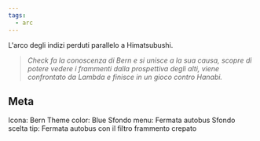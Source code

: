 ```yaml
---
tags:
  - arc
---
```

L'arco degli indizi perduti parallelo a Himatsubushi.

> *Check fa la conoscenza di Bern e si unisce a la sua causa, scopre di potere vedere i frammenti dalla prospettiva degli alti, viene confrontato da Lambda e finisce in un gioco contro Hanabi.*



## Meta

Icona: Bern
Theme color: Blue
Sfondo menu: Fermata autobus
Sfondo scelta tip: Fermata autobus con il filtro frammento crepato